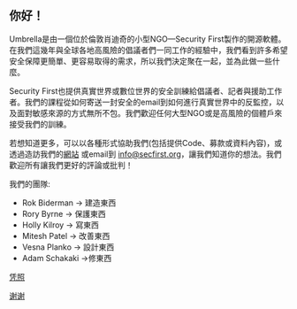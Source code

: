 [Title]: # (關於)
[Order]: # (0)

## 你好！

Umbrella是由一個位於倫敦肖迪奇的小型NGO—Security First製作的開源軟體。在我們這幾年與全球各地高風險的倡議者們一同工作的經驗中，我們看到許多希望安全保障更簡單、更容易取得的需求，所以我們決定聚在一起，並為此做一些什麼。

Security First也提供真實世界或數位世界的安全訓練給倡議者、記者與援助工作者。我們的課程從如何寄送一封安全的email到如何進行真實世界中的反監控，以及面對敏感來源的方式無所不包。我們歡迎任何大型NGO或是高風險的個體戶來接受我們的訓練。

若想知道更多，可以以各種形式協助我們(包括提供Code、募款或資料內容)，或透過造訪我們的[網站](https://secfirst.org) 或email到 info@secfirst.org，讓我們知道你的想法。我們歡迎所有讓我們更好的評論或批判！

我們的團隊:

* Rok Biderman -> 建造東西
* Rory Byrne -> 保護東西
* Holly Kilroy -> 寫東西
* Mitesh Patel -> 改善東西
* Vesna Planko -> 設計東西
* Adam Schakaki ->修東西

[凭照](umbrella://licences/) 

[谢谢](umbrella://thankyou/)
